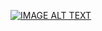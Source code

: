 [![IMAGE ALT TEXT](http://img.youtube.com/vi/dVcck55M7qk/0.jpg)](https://www.youtube.com/watch?v=dVcck55M7qk "C語言程式設計第二週上課內容")
